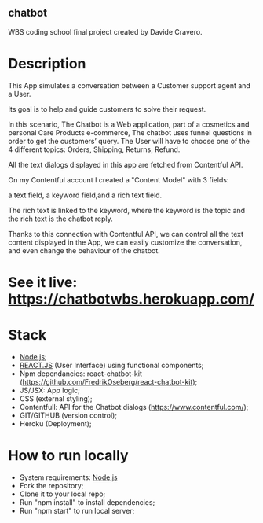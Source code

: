 ## chatbot

WBS coding school final project created by Davide Cravero.

# Description

This App simulates a conversation between a Customer support agent and a User.

Its goal is to help and guide customers to solve their request.

In this scenario, The Chatbot is a Web application, part of a cosmetics and personal Care Products e-commerce, The chatbot uses funnel questions in order to get the customers’ query. The User will have to choose one of the 4 different topics:
Orders, 
Shipping, 
Returns,
Refund.

All the text dialogs displayed in this app are fetched from Contentful API.

On my Contentful account I created a "Content Model" with 3 fields: 

a text field, a keyword field,and a rich text field.

The rich text is linked to the keyword, where the keyword is the topic and the rich text is the chatbot reply.

Thanks to this connection with Contentful API, we can control all the text content displayed in the App, we can easily customize the conversation, and even change the behaviour of the chatbot.

# See it live: https://chatbotwbs.herokuapp.com/

# Stack

- [Node.js](https://nodejs.org/);
- [REACT.JS](https://reactjs.org/) (User Interface) using functional components;
- Npm dependancies: react-chatbot-kit (https://github.com/FredrikOseberg/react-chatbot-kit);
- JS/JSX: App logic;
- CSS (external styling);
- Contentfull: API for the Chatbot dialogs (https://www.contentful.com/);
- GIT/GITHUB (version control);
- Heroku (Deployment);

# How to run locally

- System requirements: [Node.js](https://nodejs.org/)
- Fork the repository;
- Clone it to your local repo;
- Run "npm install" to install dependencies;
- Run "npm start" to run local server;


